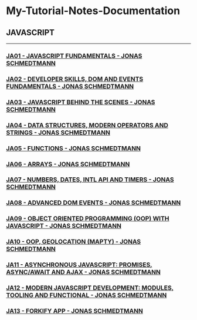 # My-Tutorial-Notes-Documentation

## JAVASCRIPT

---

### [JA01 - JAVASCRIPT FUNDAMENTALS - JONAS SCHMEDTMANN](/courses/JA01.md)

### [JA02 - DEVELOPER SKILLS, DOM AND EVENTS FUNDAMENTALS - JONAS SCHMEDTMANN](/courses/JA02.md)

### [JA03 - JAVASCRIPT BEHIND THE SCENES - JONAS SCHMEDTMANN](/courses/JA03.md)

### [JA04 - DATA STRUCTURES, MODERN OPERATORS AND STRINGS - JONAS SCHMEDTMANN](/courses/JA04.md)

### [JA05 - FUNCTIONS - JONAS SCHMEDTMANN](/courses/JA05.md)

### [JA06 - ARRAYS - JONAS SCHMEDTMANN](/courses/JA06.md)

### [JA07 - NUMBERS, DATES, INTL API AND TIMERS - JONAS SCHMEDTMANN](/courses/JA07.md)

### [JA08 - ADVANCED DOM EVENTS - JONAS SCHMEDTMANN](/courses/JA08.md)

### [JA09 - OBJECT ORIENTED PROGRAMMING (OOP) WITH JAVASCRIPT - JONAS SCHMEDTMANN](/courses/JA09.md)

### [JA10 - OOP, GEOLOCATION (MAPTY) - JONAS SCHMEDTMANN](/courses/JA10.md)

### [JA11 - ASYNCHRONOUS JAVASCRIPT: PROMISES, ASYNC/AWAIT AND AJAX - JONAS SCHMEDTMANN](/courses/JA11.md)

### [JA12 - MODERN JAVASCRIPT DEVELOPMENT: MODULES, TOOLING AND FUNCTIONAL - JONAS SCHMEDTMANN](/courses/JA12.md)

### [JA13 - FORKIFY APP - JONAS SCHMEDTMANN](/courses/JA13.md)
